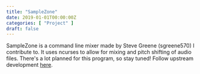 ```yaml
---
title: "SampleZone"
date: 2019-01-01T00:00:00Z
categories: [ "Project" ]
draft: false
---
```


SampleZone is a command line mixer made by Steve Greene (sgreene570) I
contribute to. It uses ncurses to allow for mixing and pitch shifting of
audio files. There\'s a lot planned for this program, so stay tuned!
Follow upstream development
[here](https://www.github.com/sgreene570/sampleZone).
